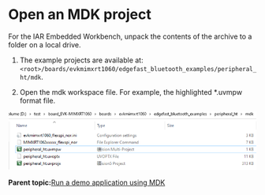 # Open an MDK project

For the IAR Embedded Workbench, unpack the contents of the archive to a folder on a local drive.

1. The example projects are available at: `<root>/boards/evkmimxrt1060/edgefast_bluetooth_examples/peripheral_ht/mdk`.

2. Open the mdk workspace file. For example, the highlighted \*.uvmpw format file.

![](../images/mdk.png "Open the mdk workspace file")

**Parent topic:**[Run a demo application using MDK](../topics/run_a_demo_application_using_mdk.md)

